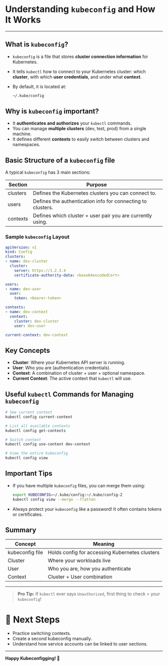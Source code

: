 # Understanding `kubeconfig` and How It Works

---

## What is `kubeconfig`?

- `kubeconfig` is a file that stores **cluster connection information** for Kubernetes.
- It tells `kubectl` how to connect to your Kubernetes cluster: which **cluster**, with which **user credentials**, and under what **context**.
- By default, it is located at:

  ```bash
  ~/.kube/config
  ```


## Why is `kubeconfig` important?

- It **authenticates and authorizes** your `kubectl` commands.
- You can manage **multiple clusters** (dev, test, prod) from a single machine.
- It defines different **contexts** to easily switch between clusters and namespaces.


## Basic Structure of a `kubeconfig` file

A typical `kubeconfig` has 3 main sections:

| Section   | Purpose |
|-----------|---------|
| clusters  | Defines the Kubernetes clusters you can connect to. |
| users     | Defines the authentication info for connecting to clusters. |
| contexts  | Defines which cluster + user pair you are currently using. |


### Sample `kubeconfig` Layout

```yaml
apiVersion: v1
kind: Config
clusters:
- name: dev-cluster
  cluster:
    server: https://1.2.3.4
    certificate-authority-data: <base64encodedCert>

users:
- name: dev-user
  user:
    token: <bearer-token>

contexts:
- name: dev-context
  context:
    cluster: dev-cluster
    user: dev-user

current-context: dev-context
```


## Key Concepts

- **Cluster**: Where your Kubernetes API server is running.
- **User**: Who you are (authentication credentials).
- **Context**: A combination of cluster + user + optional namespace.
- **Current Context**: The active context that `kubectl` will use.


## Useful `kubectl` Commands for Managing `kubeconfig`

```bash
# See current context
kubectl config current-context

# List all available contexts
kubectl config get-contexts

# Switch context
kubectl config use-context dev-context

# View the entire kubeconfig
kubectl config view
```


## Important Tips

- If you have multiple `kubeconfig` files, you can merge them using:

  ```bash
  export KUBECONFIG=~/.kube/config:~/.kube/config-2
  kubectl config view --merge --flatten
  ```

- Always protect your `kubeconfig` like a password! It often contains tokens or certificates.


## Summary

| Concept          | Meaning |
|------------------|---------|
| kubeconfig file  | Holds config for accessing Kubernetes clusters |
| Cluster          | Where your workloads live |
| User             | Who you are, how you authenticate |
| Context          | Cluster + User combination |


---

> **Pro Tip:** If `kubectl` ever says `Unauthorized`, first thing to check = your `kubeconfig`!


# 🚀 Next Steps
- Practice switching contexts.
- Create a second kubeconfig manually.
- Understand how service accounts can be linked to user sections.

---

**Happy Kubeconfigging! 🌌**

